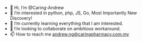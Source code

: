 - 👋 Hi, I’m @Caring-Andrew
- 👀 I’m interested in python, php, JS, Go, Most Importantly New Discovery!
- 🌱 I’m currently learning everything that I am interested.
- 💞️ I’m looking to collaborate on ambitious workaround.
- 📫 How to reach me andrew.ng@caringpharmacy.com.my

<!---
Caring-Andrew/Caring-Andrew is a ✨ special ✨ repository because its `README.md` (this file) appears on your GitHub profile.
You can click the Preview link to take a look at your changes.
--->
